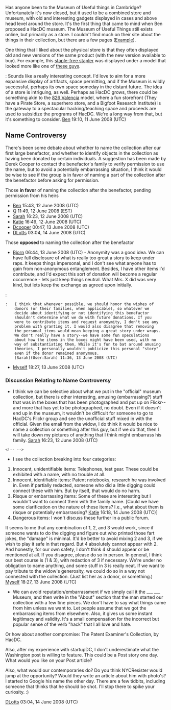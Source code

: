Has anyone been to the Museum of Useful things in Cambridge?
Unfortunately it's now closed, but it used to be a combined store and
museum, with old and interesting gadgets displayed in cases and above
head level around the store. It's the first thing that came to mind when
Ben proposed a HacDC museum. The Museum of Useful Things still exists
online, but primarily as a store. I couldn't find much on their site
about the things in their collection, but there are a few pages
([Example](http://themut.com/exhibits/2/)).

One thing that I liked about the physical store is that they often
displayed old and new versions of the same product (with the new version
available to buy). For example, this [staple-free
stapler](http://themut.com/zoomprod/product72/) was displayed under a
model that looked more like one of [these
guys](http://www.officemuseum.com/stapler_gallery_stapleless.htm).

:   Sounds like a really interesting concept. I'd love to aim for a more
    expansive display of artifacts, space permitting, and if the Museum
    is wildly successful, perhaps its own space someday in the distant
    future. The idea of a store is intriguing, as well. Perhaps as HacDC
    grows, there could be something akin to the [826
    Valencia](http://www.826valencia.org/) model, where a fun storefront
    (They have a Pirate Store, a superhero store, and a Bigfoot Research
    Institute) is the gateway to a spectacular hacking/teaching space
    and proceeds are used to subsidize the programs of HacDC. We're a
    long way from that, but it's something to consider.
    [Ben](User:Ben) 19:10, 11 June 2008 (UTC)

## Name Controversy

There's been some debate about whether to name the collection after our
first large benefactor, and whether to identify objects in the
collection as having been donated by certain individuals. A suggestion
has been made by Derek Cooper to contact the benefactor's family to
verify permission to use the name, but to avoid a potentially
embarrassing situation, I think it would be wise to see if the group is
in favor of naming a part of the collection after the benefactor before
asking for permission.

Those **in favor** of naming the collection after the benefactor,
pending permission from his heirs

-   [Ben](User:Ben) 15:43, 12 June 2008 (UTC)
-   [Q](User:Q) 11:49, 12 June 2008 (EST)
-   [Sarah](User:Sarah) 16:23, 12 June 2008 (UTC)
-   [Katie](User:Katie) 16:49, 12 June 2008 (UTC)
-   [Dcooper](User:Dcooper) 00:47, 13 June 2008 (UTC)
-   [DLotts](User:DLotts) 03:04, 14 June 2008 (UTC)

Those **opposed** to naming the collection after the benefactor

-   [Bjorn](User:Bjorn) 06:44, 13 June 2008 (UTC) - Anonymity
    was a good idea. We can have full disclosure of what is really too
    great a story to keep under raps. It keeps things impersonal, and I
    don't see what anyone has to gain from non-anonymous entanglement.
    Besides, I have other items I'd contribute, and I'd expect this sort
    of donation will become a regular occurrence - lets just keep things
    neutral. What Mrs. X did was very kind, but lets keep the exchange
    as agreed upon initially.

:   

    :   I think that whenever possible, we should honor the wishes of
        donors (or their families, when applicable), so whatever we
        decide about identifying or not identifying this benefactor
        shouldn't determine what we do with future donations. If you
        were to contribute items and request anonymity, I don't see any
        problem with granting it. I would also disagree that removing
        the personal items would mean keeping a great story under wraps.
        We don't really have a story--we have some fun speculations
        about how the items in the boxes might have been used, with no
        way of substantiating them. While it's fun to bat around amusing
        theories, I personally wouldn't publicize this personal "story"
        even if the donor remained anonymous.
        [Sarah](User:Sarah) 11:36, 13 June 2008 (UTC)

-   [Myself](User:Myself) 18:27, 13 June 2008 (UTC)

### Discussion Relating to Name Controversy

-   I think we can be selective about what we put in the "official"
    museum collection, but there is other interesting, amusing
    (embarrassing?) stuff that was in the boxes that has been
    photographed and put up on Flickr--and more that has yet to be
    photographed, no doubt. Even if it doesn't end up in the museum, it
    wouldn't be difficult for someone to go to HacDC's Flickr group and
    see the unofficial stuff mixed in with the official. Given the email
    from the widow, I do think it would be nice to name a collection or
    something after this guy, but if we do that, then I will take down
    my pictures of anything that I think might embarrass his family.
    [Sarah](User:Sarah) 16:23, 12 June 2008 (UTC)

```{=html}
<!-- -->
```
-   I see the collection breaking into four categories:

1.  Innocent, unidentifiable items: Telephones, test gear. These could
    be exhibited with a name, with no trouble at all.
2.  Innocent, identifiable items: Patent notebooks, research he was
    involved in. Even if partially redacted, someone who did a little
    digging could connect these with him. But by itself, that would do
    no harm.
3.  Risque or embarrassing items: Some of these are interesting but I
    wouldn't want to connect them with the family name. \[Could we have
    some clarification on the nature of these items? I.e., what about
    them is risque or potentially embarrassing?
    [Katie](User:Katie) 16:18, 14 June 2008 (UTC)\]
4.  Dangerous items: I won't discuss these further in a public forum.

It seems to me that any combination of 1, 2, and 3 would work, since if
someone wants to do the digging and figure out who printed those fart
jokes, the "damage" is minimal. It'd be better to avoid mixing 2 and 3,
if we wish to play it safe in that regard. But 4 absolutely cannot
appear with 2. And honestly, for our own safety, I don't think 4 should
appear or be mentioned at all. If you disagree, please do so in person.
In general, I think our best course is (1 & 3), with redaction of 3 if
necessary. We're under no obligation to name anything, and some stuff in
3 is really neat. If we want to pay tribute to the widow's generosity,
we could do so in a way not connected with the collection. (Just list
her as a donor, or something.) [Myself](User:Myself) 18:27,
13 June 2008 (UTC)

-   We can avoid reputation/embarrassment if we simply call it the
    \_\_\_ \_\_\_ Museum, and then write in the "About" section that the
    man started our collection with a few fine pieces. We don't have to
    say what things came from him unless we want to. Let people assume
    that we got the embarrassing items from elsewhere. Also, it gives us
    some instant legitimacy and validity. It's a small compensation for
    the incorrect but popular sense of the verb "hack" that I all love
    and hate.

Or how about another compromise: The Patent Examiner's Collection, by
HacDC.

Also, after my experience with startupDC, I don't underestimate what the
Washington post is willing to feature. This could be a Post story one
day. What would you like on your Post article?

Also, what would our contemporaries do? Do you think NYCResister would
jump at the opportunity? Would they write an article about him with
photo's? I started to Google his name the other day. There are a few
tidbits, including someone that thinks that he should be shot. I'll stop
there to spike your curiosity. :)

[DLotts](User:DLotts) 03:04, 14 June 2008 (UTC)
